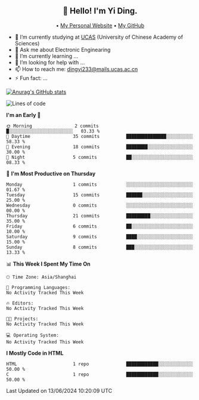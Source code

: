 <h2 align="center">👋 Hello! I'm Yi Ding.</h2>
<p align="center">
  • <a href="https://yidingg.github.io/YiDingg/#/">My Personal Website</a>
  • <a href="https://yidingg.github.io/YiDingg/#/">My GitHub</a>
</p>


- 🔭 I’m currently studying at [UCAS](https://www.ucas.ac.cn/) (University of Chinese Academy of Sciences)
- 💬 Ask me about Electronic Enginearing
- 🌱 I’m currently learning ...
- 🤔 I’m looking for help with ...
- 📫 How to reach me: dingyi233@mails.ucas.ac.cn
- ⚡ Fun fact: ...

[![Anurag's GitHub stats](https://github-readme-stats.vercel.app/api?username=YiDingg)](https://github.com/anuraghazra/github-readme-stats)

<!--START_SECTION:waka-->
![Lines of code](https://img.shields.io/badge/From%20Hello%20World%20I%27ve%20Written-386.3%20thousand%20lines%20of%20code-blue)

**I'm an Early 🐤** 

```text
🌞 Morning                2 commits           █░░░░░░░░░░░░░░░░░░░░░░░░   03.33 % 
🌆 Daytime                35 commits          ███████████████░░░░░░░░░░   58.33 % 
🌃 Evening                18 commits          ████████░░░░░░░░░░░░░░░░░   30.00 % 
🌙 Night                  5 commits           ██░░░░░░░░░░░░░░░░░░░░░░░   08.33 % 
```
📅 **I'm Most Productive on Thursday** 

```text
Monday                   1 commits           ░░░░░░░░░░░░░░░░░░░░░░░░░   01.67 % 
Tuesday                  15 commits          ██████░░░░░░░░░░░░░░░░░░░   25.00 % 
Wednesday                0 commits           ░░░░░░░░░░░░░░░░░░░░░░░░░   00.00 % 
Thursday                 21 commits          █████████░░░░░░░░░░░░░░░░   35.00 % 
Friday                   6 commits           ██░░░░░░░░░░░░░░░░░░░░░░░   10.00 % 
Saturday                 9 commits           ████░░░░░░░░░░░░░░░░░░░░░   15.00 % 
Sunday                   8 commits           ███░░░░░░░░░░░░░░░░░░░░░░   13.33 % 
```


📊 **This Week I Spent My Time On** 

```text
🕑︎ Time Zone: Asia/Shanghai

💬 Programming Languages: 
No Activity Tracked This Week

🔥 Editors: 
No Activity Tracked This Week

🐱‍💻 Projects: 
No Activity Tracked This Week

💻 Operating System: 
No Activity Tracked This Week
```

**I Mostly Code in HTML** 

```text
HTML                     1 repo              ████████████░░░░░░░░░░░░░   50.00 % 
C                        1 repo              ████████████░░░░░░░░░░░░░   50.00 % 
```




 Last Updated on 13/06/2024 10:20:09 UTC
<!--END_SECTION:waka-->
